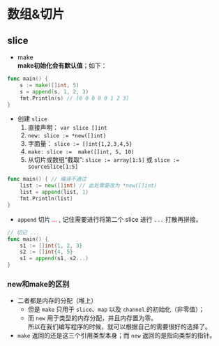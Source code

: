 # 数组&切片

## slice

- make  
**make初始化会有默认值**；如下：

```go
func main() {
    s := make([]int, 5)
    s = append(s, 1, 2, 3)
    fmt.Println(s) // [0 0 0 0 0 1 2 3]
}
```

- 创建 `slice`
    1. 直接声明： `var slice []int`
    1. `new: slice := *new([]int)`
    1. 字面量： `slice := []int{1,2,3,4,5}`
    1. `make: slice :=  make([]int, 5, 10)`
    1. 从切片或数组“截取”: `slice := array[1:5]` 或 `slice := sourceSlice[1:5]`

```go
func main() { // 编译不通过
    list := new([]int) // 此处需要改为 *new([]int)
    list = append(list, 1)
    fmt.Println(list)
}
```

- `append` 切片 <font color=red>...</font> , 记住需要进行将第二个 slice 进行 `...` 打散再拼接。

```go
// 切记 ...
func main() {
    s1 := []int{1, 2, 3}
    s2 := []int{4, 5}
    s1 = append(s1, s2...)
}
```

### new和make的区别

- ​二者都是内存的分配（堆上）
  - 但是 `make` 只用于 `slice`、`map` 以及 `channel` 的初始化（非零值）；
  - 而 `new` 用于类型的内存分配，并且内存置为零。  
所以在我们编写程序的时候，就可以根据自己的需要很好的选择了。
- `make` 返回的还是这三个引用类型本身；而 `new` 返回的是指向类型的指针。
